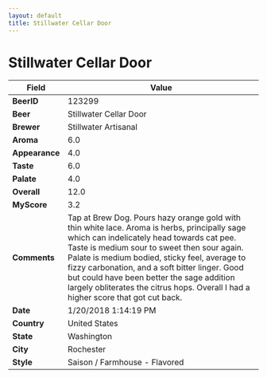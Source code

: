 ```yaml
---
layout: default
title: Stillwater Cellar Door
---
```


# Stillwater Cellar Door

| Field         | Value     |
|---------------|-----------|
| **BeerID** | 123299 |
| **Beer** | Stillwater Cellar Door |
| **Brewer** | Stillwater Artisanal |
| **Aroma** | 6.0 |
| **Appearance** | 4.0 |
| **Taste** | 6.0 |
| **Palate** | 4.0 |
| **Overall** | 12.0 |
| **MyScore** | 3.2 |
| **Comments** | Tap at Brew Dog. Pours hazy orange gold with thin white lace.  Aroma is herbs, principally sage which can indelicately head towards cat pee. Taste is medium sour to sweet then sour again. Palate is medium bodied, sticky feel, average to fizzy carbonation, and a soft bitter linger. Good but could have been better the sage addition largely obliterates the citrus hops. Overall I  had a higher score that got cut back. |
| **Date** | 1/20/2018 1:14:19 PM |
| **Country** | United States |
| **State** | Washington |
| **City** | Rochester |
| **Style** | Saison / Farmhouse - Flavored |
